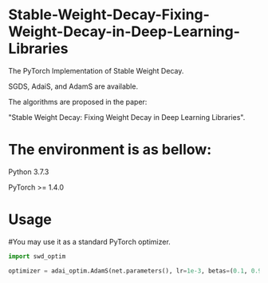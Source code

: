 # Stable-Weight-Decay-Fixing-Weight-Decay-in-Deep-Learning-Libraries

The PyTorch Implementation of Stable Weight Decay.

SGDS, AdaiS, and AdamS are available.

The algorithms are proposed in the paper: 

"Stable Weight Decay: Fixing Weight Decay in Deep Learning Libraries".


# The environment is as bellow:

Python 3.7.3 

PyTorch >= 1.4.0


# Usage

#You may use it as a standard PyTorch optimizer.

```python
import swd_optim

optimizer = adai_optim.AdamS(net.parameters(), lr=1e-3, betas=(0.1, 0.999), eps=1e-03, weight_decay=1e-4, amsgrad=True)
```

